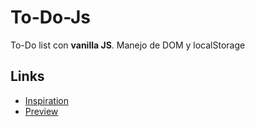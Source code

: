 # To-Do-Js

To-Do list con **vanilla JS**. Manejo de DOM y localStorage

## Links

- [Inspiration](https://www.figma.com/community/file/1112736756305740770)
- [Preview](https://www.xd)
